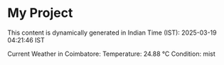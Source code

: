# My Project

This content is dynamically generated in Indian Time (IST): 2025-03-19 04:21:46 IST


Current Weather in Coimbatore:
Temperature: 24.88 °C
Condition: mist
